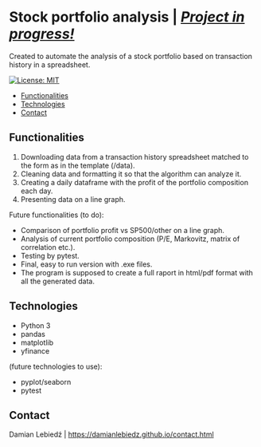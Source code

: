 # Stock portfolio analysis | *<ins>Project in progress!</ins>*

Created to automate the analysis of a stock portfolio based on transaction history in a spreadsheet.

[![License: MIT](https://img.shields.io/badge/License-MIT-yellow.svg)](https://opensource.org/licenses/MIT)

- [Functionalities](#functionalities)
- [Technologies](#technologies)
- [Contact](#contact)

## Functionalities

1. Downloading data from a transaction history spreadsheet matched to the form as in the template (/data).
2. Cleaning data and formatting it so that the algorithm can analyze it.
3. Creating a daily dataframe with the profit of the portfolio composition each day.
4. Presenting data on a line graph.

Future functionalities (to do):
- Comparison of portfolio profit vs SP500/other on a line graph.
- Analysis of current portfolio composition (P/E, Markovitz, matrix of correlation etc.).
- Testing by pytest.
- Final, easy to run version with .exe files.
- The program is supposed to create a full raport in html/pdf format with all the generated data.

## Technologies
- Python 3
- pandas
- matplotlib
- yfinance
  
(future technologies to use):
- pyplot/seaborn
- pytest
  
## Contact
Damian Lebiedź | https://damianlebiedz.github.io/contact.html
